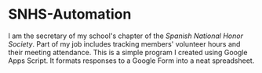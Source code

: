# SNHS-Automation

I am the secretary of my school's chapter of the _Spanish National Honor Society_. Part of my job includes tracking members' volunteer hours and their meeting attendance. This is a simple program I created using Google Apps Script. It formats responses to a Google Form into a neat spreadsheet.
